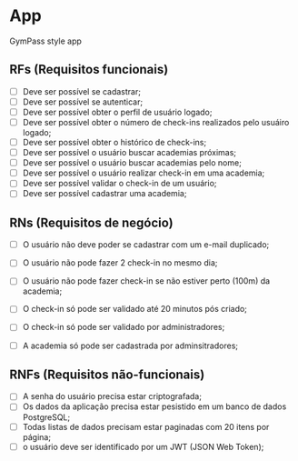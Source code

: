 # App

GymPass style app

## RFs (Requisitos funcionais)

- [ ] Deve ser possível se cadastrar;
- [ ] Deve ser possível se autenticar;
- [ ] Deve ser possível obter o perfil de usuário logado;
- [ ] Deve ser possível obter o número de check-ins realizados pelo usuáiro logado;
- [ ] Deve ser possível obter o histórico de check-ins;
- [ ] Deve ser possível o usuário buscar academias próximas;
- [ ] Deve ser possível o usuário buscar academias pelo nome;
- [ ] Deve ser possível o usuário realizar check-in em uma academia;
- [ ] Deve ser possível validar o check-in de um usuário;
- [ ] Deve ser possível cadastrar uma academia;

## RNs (Requisitos de negócio)

- [ ] O usuário não deve poder se cadastrar com um e-mail duplicado;
- [ ] O usuário não pode fazer 2 check-in no mesmo dia;
- [ ] O usuário não pode fazer check-in se não estiver perto (100m) da academia;
- [ ] O check-in só pode ser validado até 20 minutos pós criado;
- [ ] O check-in só pode ser validado por administradores;
- [ ] A academia só pode ser cadastrada por adminsitradores;


## RNFs (Requisitos não-funcionais)

- [ ] A senha do usuário precisa estar criptografada;
- [ ] Os dados da aplicação precisa estar pesistido em um banco de dados PostgreSQL;
- [ ] Todas listas de dados precisam estar paginadas com 20 itens por página;
- [ ] o usuário deve ser identificado por um JWT (JSON Web Token);

